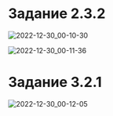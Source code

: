 # Задание 2.3.2
![2022-12-30_00-10-30](https://user-images.githubusercontent.com/112847807/210001806-498370bf-7181-4723-b163-f5dc9c0e00b0.png)

![2022-12-30_00-11-36](https://user-images.githubusercontent.com/112847807/210001877-f276782d-bff3-4065-899a-8f55c9115642.png)

# Задание 3.2.1
![2022-12-30_00-12-05](https://user-images.githubusercontent.com/112847807/210001962-1116d518-5310-466c-a2f9-317d25edaa40.png)

